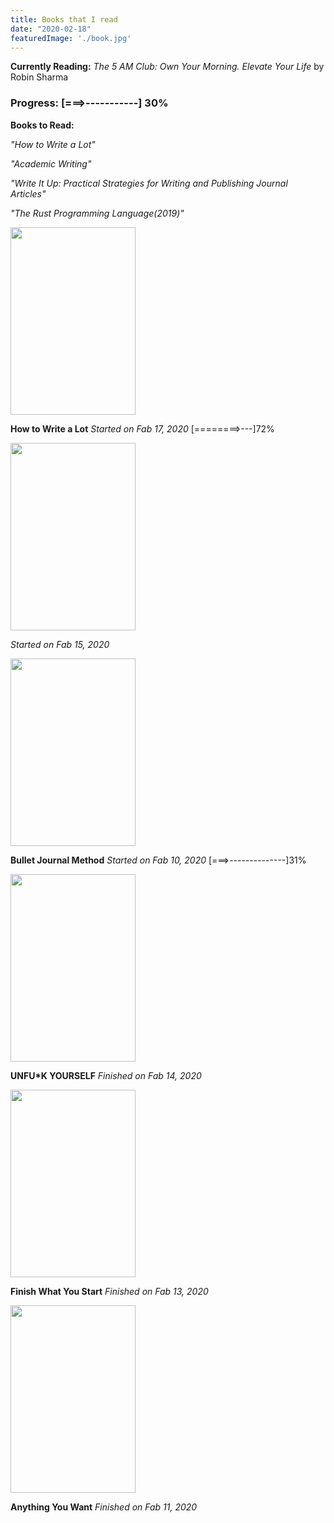 ```yaml
---
title: Books that I read
date: "2020-02-18"
featuredImage: './book.jpg'
---
```


**Currently Reading:** *The 5 AM Club: Own Your Morning. Elevate Your Life* by Robin Sharma

### Progress: [===>-----------] 30%

**Books to Read:** 

*"How to Write a Lot"*  

*"Academic Writing"* 

*"Write It Up: Practical Strategies for Writing and Publishing Journal 
Articles"* 

*"The Rust Programming Language(2019)"*

[<img src="https://images-na.ssl-images-amazon.com/images/I/41gseANnhxL._SX310_BO1,204,203,200_.jpg" width="200" height="300">](https://www.amazon.com/How-Write-Lot-Practical-Productive/dp/1591477433)

**How to Write a Lot** *Started on Fab 17, 2020* [========>---]72%

[<img src="https://images-na.ssl-images-amazon.com/images/I/41X7N95-6zL._SX321_BO1,204,203,200_.jpg" width="200" height="300">](https://www.amazon.com/AM-Club-Morning-Elevate-Life/dp/1443456624)

*Started on Fab 15, 2020* 

[<img src="https://images-na.ssl-images-amazon.com/images/I/613D-sCSsoL._SX342_BO1,204,203,200_.jpg" width="200" height="300">](https://www.amazon.com/Bullet-Journal-Method-Present-Design/dp/0525533338/ref=as_li_ss_tl?ie=UTF8&qid=1529890642&sr=8-1&keywords=the+bullet+journal+method&linkCode=sl1&tag=thebulletjournal-20&linkId=19c1d645469f75139a3e1e825c9fed35)

**Bullet Journal Method** *Started on Fab 10, 2020* [===>--------------]31%

[<img src="https://images-na.ssl-images-amazon.com/images/I/41d0dI6hu3L._SX311_BO1,204,203,200_.jpg" width="200" height="300">](https://www.amazon.com/Unfu-Yourself-Your-Head-into/dp/0062803832)

**UNFU*K YOURSELF** *Finished on Fab 14, 2020*

[<img src="https://images-na.ssl-images-amazon.com/images/I/518zn-CzddL.jpg" width="200" height="300">](https://www.amazon.com/Finish-What-You-Start-Self-Discipline-ebook/dp/B07BJ88DCW)

**Finish What You Start** *Finished on Fab 13, 2020*


[<img src="https://images-na.ssl-images-amazon.com/images/I/51Jq8T2NnPL._SX310_BO1,204,203,200_.jpg" width="200" height="300">](https://www.amazon.com/Anything-You-Want-Lessons-Entrepreneur/dp/1511366079)

**Anything You Want** *Finished on Fab 11, 2020*
